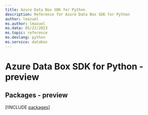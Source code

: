 ```yaml
---
title: Azure Data Box SDK for Python
description: Reference for Azure Data Box SDK for Python
author: lmazuel
ms.author: lmazuel
ms.data: 05/22/2023
ms.topic: reference
ms.devlang: python
ms.service: databox
---
```

# Azure Data Box SDK for Python - preview
## Packages - preview
[!INCLUDE [packages](data-box-index.md)]